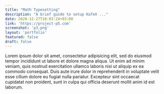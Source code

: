 ```yaml
---
title: "Math Typesetting"
description: "A brief guide to setup KaTeX ..."
date: 2020-12-27T16:03:24+03:00
link: 'https://project-p5.com'
screenshot: 'p3.png'
layout: 'portfolio'
featured: false
draft: false
---
```

Lorem ipsum dolor sit amet, consectetur adipisicing elit, sed do eiusmod tempor incididunt ut labore et dolore magna aliqua. Ut enim ad minim veniam, quis nostrud exercitation ullamco laboris nisi ut aliquip ex ea commodo consequat. Duis aute irure dolor in reprehenderit in voluptate velit esse cillum dolore eu fugiat nulla pariatur. Excepteur sint occaecat cupidatat non proident, sunt in culpa qui officia deserunt mollit anim id est laborum.
